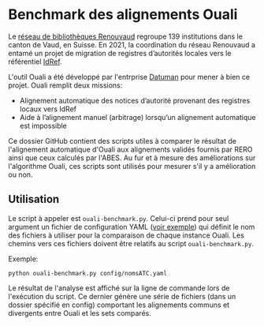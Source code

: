 # Benchmark des alignements Ouali

Le [réseau de bibliothèques Renouvaud](https://www.bcu-lausanne.ch/mandats/) regroupe 139 institutions dans le canton de Vaud, en Suisse. 
En 2021, la coordination du réseau Renouvaud a entamé un projet de migration de registres d’autorités locales vers le référentiel 
[IdRef](https://www.idref.fr/). 

L'outil Ouali a été développé par l'entrprise [Datuman](http://datuman.ch/) pour mener à bien ce projet. Ouali remplit deux missions:

* Alignement automatique des notices d’autorité provenant des registres locaux vers IdRef
* Aide à l’alignement manuel (arbitrage) lorsqu’un alignement automatique est impossible

Ce dossier GitHub contient des scripts utiles à comparer le résultat de l'alignement automatique d'Ouali aux alignements validés
fournis par RERO ainsi que ceux calculés par l'ABES. Au fur et à mesure des améliorations sur l'algorithme Ouali, ces scripts sont
utilisés pour mesurer s'il y a amélioration ou non.

## Utilisation

Le script à appeler est `ouali-benchmark.py`. Celui-ci prend pour seul argument un fichier de configuration YAML 
([voir exemple](config/nomsATC.yaml)) qui définit le nom des fichiers à utiliser pour la comparaison de chaque instance Ouali. 
Les chemins vers ces fichiers doivent être relatifs au script `ouali-benchmark.py`.

Exemple:

```
python ouali-benchmark.py config/nomsATC.yaml
```

Le résultat de l'analyse est affiché sur la ligne de commande lors de l'exécution du script. Ce dernier génère une série de fichiers
(dans un dossier spécifié en config) comportant les alignements communs et divergents entre Ouali et les sets comparés.